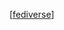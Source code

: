  [[fediverse]]

[//begin]: # "Autogenerated link references for markdown compatibility"
[fediverse]: fediverse.md "fediverse"
[//end]: # "Autogenerated link references"

